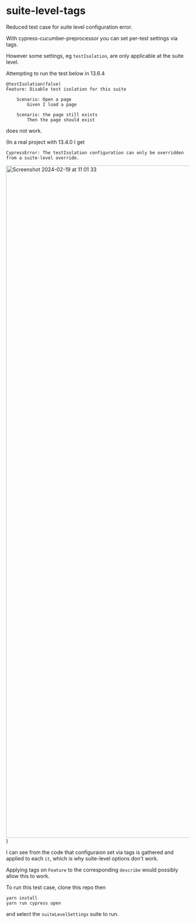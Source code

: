 # suite-level-tags
Reduced test case for suite level configuration error.

With cypress-cucumber-preprocessor you can set per-test settings via tags.

However some settings, eg `testIsolation`, are only applicable at the suite level.

Attempting to run the test below in 13.6.4

```gherkin
@testIsolation(false)
Feature: Disable test isolation for this suite

    Scenario: Open a page
        Given I load a page

    Scenario: the page still exists
        Then the page should exist
```

does not work.

(In a real project with 13.4.0 I get

`CypressError: The testIsolation configuration can only be overridden from a suite-level override.`

<img width="1840" alt="Screenshot 2024-02-19 at 11 01 33" src="https://github.com/marvelapp/suite-level-tags/assets/265952/91e7c4a1-cf0d-4721-b718-babd88fd187f">
)

I can see from the code that configuraion set via tags is gathered and applied to each `it`, which is why suite-level options don't work.

Applying tags on `Feature` to the corresponding `describe` would possibly allow this to work.

To run this test case, clone this repo then

```
yarn install
yarn run cypress open
```

and select the `suiteLevelSettings` suite to run.
